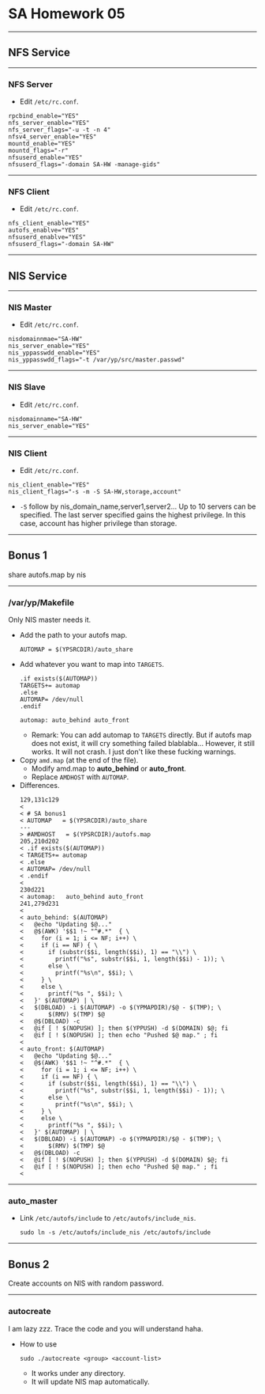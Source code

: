 SA Homework 05
===

---

## NFS Service

----

### NFS Server

- Edit `/etc/rc.conf`.
```shell=
rpcbind_enable="YES"
nfs_server_enable="YES"
nfs_server_flags="-u -t -n 4"
nfsv4_server_enable="YES"
mountd_enable="YES"
mountd_flags="-r"
nfsuserd_enable="YES"
nfsuserd_flags="-domain SA-HW -manage-gids"
```

----

### NFS Client

- Edit `/etc/rc.conf`.
```shell=
nfs_client_enable="YES"
autofs_enablve="YES"
nfsuserd_enablve="YES"
nfsuserd_flags="-domain SA-HW"
```

---

## NIS Service

----

### NIS Master

- Edit `/etc/rc.conf`.
```shell=
nisdomainnmae="SA-HW"
nis_server_enable="YES"
nis_yppasswdd_enable="YES"
nis_yppasswdd_flags="-t /var/yp/src/master.passwd"
```

----

### NIS Slave

- Edit `/etc/rc.conf`.
```shell=
nisdomainname="SA-HW"
nis_server_enable="YES"
```

----

### NIS Client

- Edit `/etc/rc.conf`.
```shell=
nis_client_enable="YES"
nis_client_flags="-s -m -S SA-HW,storage,account"
```
- `-S` follow by nis_domain_name,server1,server2... Up to 10 servers can be specified. The last server specified gains the highest privilege. In this case, account has higher privilege than storage.

---

## Bonus 1
share autofs.map by nis

----

### /var/yp/Makefile
Only NIS master needs it.
- Add the path to your autofs map.
    ```makefile=131
    AUTOMAP = $(YPSRCDIR)/auto_share
    ```
- Add whatever you want to map into `TARGETS`.
    ```makefile=205
    .if exists($(AUTOMAP))
    TARGETS+= automap
    .else
    AUTOMAP= /dev/null
    .endif
    ```
    ```makefile=230
    automap: auto_behind auto_front
    ```
    - Remark: You can add automap to `TARGETS` directly. But if autofs map does not exist, it will cry something failed blablabla... However, it still works. It will not crash. I just don't like these fucking warnings.
- Copy `amd.map` (at the end of the file).
    - Modify amd.map to **auto_behind** or **auto_front**.
    - Replace `AMDHOST` with `AUTOMAP`.
- Differences.
    ```make=
    129,131c129
    < 
    < # SA bonus1
    < AUTOMAP   = $(YPSRCDIR)/auto_share
    ---
    > #AMDHOST   = $(YPSRCDIR)/autofs.map
    205,210d202
    < .if exists($(AUTOMAP))
    < TARGETS+= automap
    < .else
    < AUTOMAP= /dev/null
    < .endif
    < 
    230d221
    < automap:   auto_behind auto_front
    241,279d231
    < 
    < auto_behind: $(AUTOMAP)
    < 	@echo "Updating $@..."
    < 	@$(AWK) '$$1 !~ "^#.*"  { \    
    < 	  for (i = 1; i <= NF; i++) \
    < 	  if (i == NF) { \
    < 	    if (substr($$i, length($$i), 1) == "\\") \
    < 	      printf("%s", substr($$i, 1, length($$i) - 1)); \
    < 	    else \
    < 	      printf("%s\n", $$i); \
    < 	  } \
    < 	  else \
    < 	    printf("%s ", $$i); \
    < 	}' $(AUTOMAP) | \
    < 	$(DBLOAD) -i $(AUTOMAP) -o $(YPMAPDIR)/$@ - $(TMP); \
    < 		$(RMV) $(TMP) $@
    < 	@$(DBLOAD) -c
    < 	@if [ ! $(NOPUSH) ]; then $(YPPUSH) -d $(DOMAIN) $@; fi
    < 	@if [ ! $(NOPUSH) ]; then echo "Pushed $@ map." ; fi
    < 
    < auto_front: $(AUTOMAP)
    < 	@echo "Updating $@..."
    < 	@$(AWK) '$$1 !~ "^#.*"  { \
    < 	  for (i = 1; i <= NF; i++) \
    < 	  if (i == NF) { \
    < 	    if (substr($$i, length($$i), 1) == "\\") \
    < 	      printf("%s", substr($$i, 1, length($$i) - 1)); \
    < 	    else \
    < 	      printf("%s\n", $$i); \
    < 	  } \
    < 	  else \
    < 	    printf("%s ", $$i); \
    < 	}' $(AUTOMAP) | \
    < 	$(DBLOAD) -i $(AUTOMAP) -o $(YPMAPDIR)/$@ - $(TMP); \
    < 		$(RMV) $(TMP) $@
    < 	@$(DBLOAD) -c
    < 	@if [ ! $(NOPUSH) ]; then $(YPPUSH) -d $(DOMAIN) $@; fi
    < 	@if [ ! $(NOPUSH) ]; then echo "Pushed $@ map." ; fi
    < 
    ```
----

### auto_master
- Link `/etc/autofs/include` to `/etc/autofs/include_nis`.
    ```sh=
    sudo ln -s /etc/autofs/include_nis /etc/autofs/include
    ```

---

## Bonus 2
Create accounts on NIS with random password.

----

### autocreate
I am lazy zzz. Trace the code and you will understand haha.
- How to use
    ```sh=
    sudo ./autocreate <group> <account-list>
    ```
    - It works under any directory.
    - It will update NIS map automatically.
